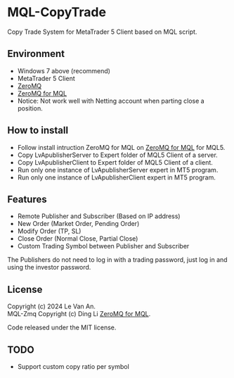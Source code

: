 # MQL-CopyTrade

Copy Trade System for MetaTrader 5 Client based on MQL script.

## Environment

- Windows 7 above (recommend)
- MetaTrader 5 Client  
- [ZeroMQ](https://github.com/zeromq)  
- [ZeroMQ for MQL](https://github.com/dingmaotu/mql-zmq)  
- Notice: Not work well with Netting account when parting close a position.

## How to install
- Follow install intruction ZeroMQ for MQL on [ZeroMQ for MQL](https://github.com/dingmaotu/mql-zmq) for MQL5.
- Copy LvApublisherServer to Expert folder of MQL5 Client of a server.
- Copy LvApublisherClient to Expert folder of MQL5 Client of a client.
- Run only one instance of LvApublisherServer expert in MT5 program.
- Run only one instance of LvApublisherClient expert in MT5 program.

## Features

- Remote Publisher and Subscriber (Based on IP address)  
- New Order (Market Order, Pending Order)  
- Modify Order (TP, SL)  
- Close Order (Normal Close, Partial Close)  
- Custom Trading Symbol between Publisher and Subscriber  

The Publishers do not need to log in with a trading password, just log in and using the investor password.  

## License

Copyright (c) 2024 Le Van An.  
MQL-Zmq Copyright (c) Ding Li [ZeroMQ for MQL](https://github.com/dingmaotu).  

Code released under the MIT license.

## TODO

- Support custom copy ratio per symbol
